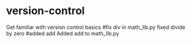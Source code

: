 # version-control
Get familiar with version control basics
#fix div in math_lib.py
fixed divide by zero
#added add
Added add to math_lib.py
